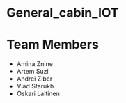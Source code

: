 # General_cabin_IOT

# Team Members

- Amina Znine
- Artem Suzi
- Andrei Ziber
- Vlad Starukh
- Oskari Laitinen
